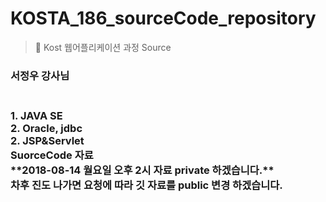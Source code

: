 # KOSTA_186_sourceCode_repository

> :memo: Kost 웹어플리케이션 과정 Source 
<h3> 서정우 강사님 <h3> <br>
1. JAVA SE <br>
2. Oracle, jdbc <br> 
2. JSP&Servlet <br>
SuorceCode 자료  <br>
**2018-08-14 월요일 오후 2시 자료 private 하겠습니다.** <br>
차후 진도 나가면 요청에 따라 깃 자료를 public 변경 하겠습니다.


